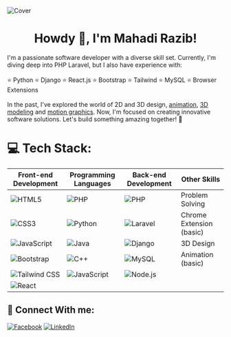 ![Cover](https://mahadirazib.github.io/mahadirazib/resources/image.jpg)

<h1 align="center">Howdy 👋, I'm Mahadi Razib! </h1>
I'm a passionate software developer with a diverse skill set. Currently, I'm diving deep into PHP Laravel, but I also have experience with:<br><br>⭐ Python ⭐ Django ⭐ React.js ⭐ Bootstrap ⭐ Tailwind ⭐ MySQL ⭐ Browser Extensions<br><br>In the past, I've explored the world of 2D and 3D design, <a href="https://sites.google.com/view/odvutdesigner/2d-3d-animation">animation</a>, <a href="https://www.freepik.com/author/rmrayhan5858">3D modeling</a> and <a href="https://sites.google.com/view/odvutdesigner/2d-3d-animation">motion graphics</a>. Now, I'm focused on creating innovative software solutions. Let's build something amazing together! 🚀


# 💻 Tech Stack:
| **Front-end Development** | **Programming Languages** | **Back-end Development**  | **Other Skills**          |
|---------------------------|---------------------------|---------------------------|---------------------------|
| ![HTML5](https://img.shields.io/badge/html5-%23E34F26.svg?style=for-the-badge&logo=html5&logoColor=white) | ![PHP](https://img.shields.io/badge/php-%23777BB4.svg?style=for-the-badge&logo=php&logoColor=white) | ![PHP](https://img.shields.io/badge/php-%23777BB4.svg?style=for-the-badge&logo=php&logoColor=white) | Problem Solving           |
| ![CSS3](https://img.shields.io/badge/css3-%231572B6.svg?style=for-the-badge&logo=css3&logoColor=white) | ![Python](https://img.shields.io/badge/python-%233776AB.svg?style=for-the-badge&logo=python&logoColor=white) | ![Laravel](https://img.shields.io/badge/laravel-%23FF2D20.svg?style=for-the-badge&logo=laravel&logoColor=white) | Chrome Extension (basic)  |
| ![JavaScript](https://img.shields.io/badge/javascript-%23323330.svg?style=for-the-badge&logo=javascript&logoColor=%23F7DF1E) | ![Java](https://img.shields.io/badge/java-%23ED8B00.svg?style=for-the-badge&logo=openjdk&logoColor=white) | ![Django](https://img.shields.io/badge/django-%23092E20.svg?style=for-the-badge&logo=django&logoColor=white) | 3D Design                 |
| ![Bootstrap](https://img.shields.io/badge/bootstrap-%238511FA.svg?style=for-the-badge&logo=bootstrap&logoColor=white) | ![C++](https://img.shields.io/badge/c++-%2300599C.svg?style=for-the-badge&logo=c%2B%2B&logoColor=white) | ![MySQL](https://img.shields.io/badge/mysql-4479A1.svg?style=for-the-badge&logo=mysql&logoColor=white) | Animation (basic)         |
| ![Tailwind CSS](https://img.shields.io/badge/tailwindcss-%2338B2AC.svg?style=for-the-badge&logo=tailwind-css&logoColor=white) | ![JavaScript](https://img.shields.io/badge/javascript-%23323330.svg?style=for-the-badge&logo=javascript&logoColor=%23F7DF1E) | ![Node.js](https://img.shields.io/badge/node.js-%23339933.svg?style=for-the-badge&logo=nodedotjs&logoColor=white) |           |
| ![React](https://img.shields.io/badge/react-%2320232a.svg?style=for-the-badge&logo=react&logoColor=%2361DAFB) |          |            |             |


## 🔗 Connect With me:
[![Facebook](https://img.shields.io/badge/Facebook-%231877F2.svg?logo=Facebook&logoColor=white)](https://facebook.com/abc.shuvo) [![LinkedIn](https://img.shields.io/badge/LinkedIn-%230077B5.svg?logo=linkedin&logoColor=white)](https://linkedin.com/in/mahadirazib) 
